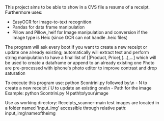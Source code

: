 This project aims to be able to show in a CVS file a resume of a receipt.
Furthermore uses:
  - EasyOCR for image-to-text recognition
  - Pandas for data frame manipulation
  - Pillow and Pillow_heif for Image manipulation and conversion if the Image type is Heic (since OCR can not handle .heic files)

The program will ask every boot if you want to create a new receipt or update one already existing;
automatically will extract text and perform string manipulation to have a final list of [(Product, Price),(...),...]
which will be used to create a dataframe or append to an already existing one
Photo are pre-processed with iphone's photo editor to improve contrast and drop saturation

To execute this program use:
  python Scontrini.py followed by:\n
    - N to create a new receipt / U to update an existing one\n
    - Path for the image
  Example: python Scontrini.py N path\to\your\image

Use as working directory: Receipts_scanner-main
test images are located in a folder named 'input_img' accessible through relative path: input_img\nameoftheimg
  


